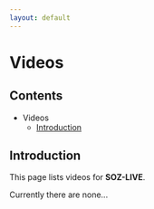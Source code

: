```yaml
---
layout: default
---
```


# Videos

## Contents

- Videos
  - [Introduction](#introduction)


## Introduction

This page lists videos for **SOZ-LIVE**.  

Currently there are none...
